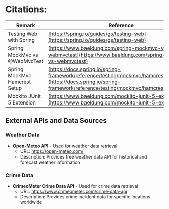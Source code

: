 # Citations:

| Remark | Reference |
|---------|------------|
| Testing Web with Spring | [https://spring.io/guides/gs/testing-web](https://spring.io/guides/gs/testing-web) |
| Spring MockMvc vs @WebMvcTest | [https://www.baeldung.com/spring-mockmvc-vs-webmvctest](https://www.baeldung.com/spring-mockmvc-vs-webmvctest) |
| Spring MockMvc Hamcrest Setup | [https://docs.spring.io/spring-framework/reference/testing/mockmvc/hamcrest/setup.html](https://docs.spring.io/spring-framework/reference/testing/mockmvc/hamcrest/setup.html) |
| Mockito JUnit 5 Extension | [https://www.baeldung.com/mockito-junit-5-extension](https://www.baeldung.com/mockito-junit-5-extension) |
## External APIs and Data Sources

### Weather Data
- **Open-Meteo API** - Used for weather data retrieval
  - URL: https://open-meteo.com/
  - Description: Provides free weather data API for historical and forecast weather information

### Crime Data
- **CrimeoMeter Crime Data API** - Used for crime data retrieval
  - URL: https://www.crimeometer.com/crime-data-api
  - Description: Provides crime incident data for specific locations worldwide